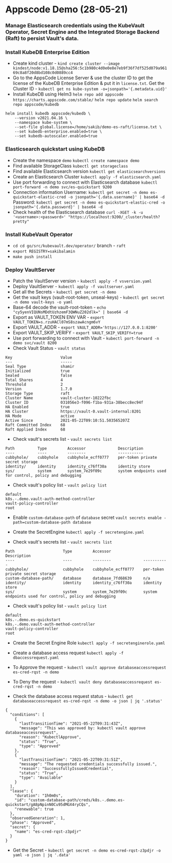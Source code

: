 # Appscode Demo (28-05-21)
### Manage Elasticsearch credentials using the KubeVault Operator, Secret Engine and the Integrated Storage Backend (Raft) to persist Vault's data.

### Install KubeDB Enterprise Edition
* Create kind cluster - `kind create cluster --image kindest/node:v1.18.15@sha256:5c1b980c4d0e0e8e7eb9f36f7df525d079a96169c8a8f20d8bd108c0d0889cc4`
* Go to the AppsCode License Server & use the cluster ID to get the license of the KubeDB Enterprise Edition & put it in `license.txt`. Get the Cluster ID - `kubectl get ns kube-system -o=jsonpath='{.metadata.uid}'`
* Install KubeDB using Helm3 
`helm repo add appscode https://charts.appscode.com/stable/` 
`helm repo update`
`helm search repo appscode/kubedb`

```
helm install kubedb appscode/kubedb \
    --version v2021.04.16 \
    --namespace kube-system \
    --set-file global.license=/home/sakib/demo-es-raft/license.txt \
    --set kubedb-enterprise.enabled=true \
    --set kubedb-autoscaler.enabled=true
```

### Elasticsearch quickstart using KubeDB
* Create the namespace `demo`
`kubectl create namespace demo`
* Find available StorageClass
`kubectl get storageclass`
* Find available Elasticsearch version
`kubectl get elasticsearchversions`
* Create an Elasticsearch Cluster
`kubectl apply -f elasticsearch.yaml`
* Use port forwarding to connect with Elasticsearch database
`kubectl port-forward -n demo svc/es-quickstart 9200`
* Connection information
Username: `kubectl get secret -n demo es-quickstart-elastic-cred -o jsonpath='{.data.username}' | base64 -d`
Password: `kubectl get secret -n demo es-quickstart-elastic-cred -o jsonpath='{.data.password}' | base64 -d`
* Check health of the Elasticsearch database
`curl -XGET -k -u '<username>:<password>' "https://localhost:9200/_cluster/health?pretty"`

### Install KubeVault Operator
* `cd cd go/src/kubevault.dev/operator/` branch - `raft`
* `export REGISTRY=sakibalamin`
* `make push install`

### Deploy VaultServer
* Patch the VaultServer version - `kubectl apply -f vsversion.yaml`
* Deploy VaultServer - `kubectl apply -f vaultserver.yaml`
* Get all the Secrets - `kubectl get secret -n demo`
* Get the vault keys (vault-root-token, unseal-keys) - `kubectl get secret -n demo vault-keys -o yaml`
* Base-64 decode the vault-root-token - `echo "cy5yenVIQUNsMDdtUzhzemF3QWNuZ202dlk=" | base64 -d`
* Export as VAULT_TOKEN ENV VAR - `export VAULT_TOKEN=s.rzuHACl07mS8szawAcngm6vY`
* Export VAULT_ADDR - `export VAULT_ADDR='https://127.0.0.1:8200'`
* Export VAULT_SKIP_VERIFY - `export VAULT_SKIP_VERIFY=true`
* Use port forwarding to connect with Vault - `kubectl port-forward -n demo svc/vault 8200`
* Check Vault Status - `vault status` 
```
Key                     Value
---                     -----
Seal Type               shamir
Initialized             true
Sealed                  false
Total Shares            4
Threshold               2
Version                 1.7.0
Storage Type            raft
Cluster Name            vault-cluster-10222fbc
Cluster ID              031056e3-f096-f1ba-931a-38becc8ec94f
HA Enabled              true
HA Cluster              https://vault-0.vault-internal:8201
HA Mode                 active
Active Since            2021-05-22T09:10:51.503565207Z
Raft Committed Index    68
Raft Applied Index      68
```

* Check vault's secrets list - `vault secrets list`
```
Path          Type         Accessor              Description
----          ----         --------              -----------
cubbyhole/    cubbyhole    cubbyhole_ecff0777    per-token private secret storage
identity/     identity     identity_c76ff30a     identity store
sys/          system       system_7e29f09c       system endpoints used for control, policy and debugging
```

* Check vault's policy list - `vault policy list`
```
default
k8s.-.demo.vault-auth-method-controller
vault-policy-controller
root
```

* Enable `custom-database-path` of `database` secret
`vault secrets enable -path=custom-database-path database`

* Create the SecretEngine
`kubectl apply -f secretengine.yaml`

* Check vault's secrets list - `vault secrets list`
```
Path                     Type         Accessor              Description
----                     ----         --------              -----------
cubbyhole/               cubbyhole    cubbyhole_ecff0777    per-token private secret storage
custom-database-path/    database     database_7fd68639     n/a
identity/                identity     identity_c76ff30a     identity store
sys/                     system       system_7e29f09c       system endpoints used for control, policy and debugging
```

* Check vault's policy list - `vault policy list`
```
default
k8s.-.demo.es-quickstart
k8s.-.demo.vault-auth-method-controller
vault-policy-controller
root
```

* Create the Secret Engine Role
`kubectl apply -f secretenginerole.yaml`

* Create a database access request
`kubectl apply -f dbaccessrequest.yaml`

* To Approve the request - `kubectl vault approve databaseaccessrequest es-cred-rqst -n demo`
* To Deny the request - `kubectl vault deny databaseaccessrequest es-cred-rqst -n demo`

* Check the database access request status - `kubectl get databaseaccessrequest es-cred-rqst -n demo -o json | jq '.status'`
```
{
  "conditions": [
    {
      "lastTransitionTime": "2021-05-22T09:31:43Z",
      "message": "This was approved by: kubectl vault approve databaseaccessrequest",
      "reason": "KubectlApprove",
      "status": "True",
      "type": "Approved"
    },
    {
      "lastTransitionTime": "2021-05-22T09:31:51Z",
      "message": "The requested credentials successfully issued.",
      "reason": "SuccessfullyIssuedCredential",
      "status": "True",
      "type": "Available"
    }
  ],
  "lease": {
    "duration": "1h0m0s",
    "id": "custom-database-path/creds/k8s.-.demo.es-quickstart/gA8pNpinN0Cu95dMGX4ryCQs",
    "renewable": true
  },
  "observedGeneration": 1,
  "phase": "Approved",
  "secret": {
    "name": "es-cred-rqst-z3pdjr"
  }
}
```

* Get the Secret - `kubectl get secret -n demo es-cred-rqst-z3pdjr -o yaml -o json | jq '.data'`